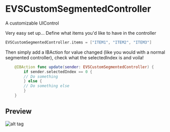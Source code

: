 # EVSCustomSegmentedController
A customizable UIControl 

Very easy set up...
Define what items you'd like to have in the controller
```swift 
EVSCustomSegmentedController.items = ["ITEM1", "ITEM2", "ITEM3"]
```

Then simply add a IBAction for value changed (like you would with a normal segmented controller), check what the selectedIndex is and voila! 
```swift
    @IBAction func update(sender: EVSCustomSegmentedController) {
        if sender.selectedIndex == 0 {
        // Do something
        } else {
        // Do something else 
        }
    }
```

## Preview
![alt tag](http://s7.postimg.org/bp4ckppu3/Simulator_Screen_Shot_Jan_31_2016_4_28_06_AM.png)
